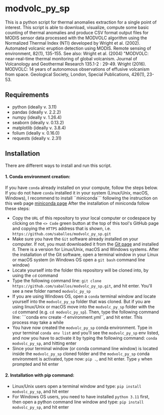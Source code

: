 # modvolc_py_sp
This is a python script for thermal anomalies extraction for a single point of interest.
This script is able to download, visualize, compute some basic counting of thermal anomalies and produce CSV format output files for MODIS sensor data processed with the MODVOLC algorithm using the Normalized Thermal Index (NTI) developed by Wright et al. (2002). Automated volcanic eruption detection using MODIS. Remote sensing of environment, 82(1), 135-155. 
See also: Wright et al. (2004) "MODVOLC: near-real-time thermal monitoring of global volcanism. Journal of Volcanology and Geothermal Research 135.1-2 : 29-49.
Wright (2016). MODVOLC: 14 years of autonomous observations of effusive volcanism from space. Geological Society, London, Special Publications, 426(1), 23-53.
## Requirements
* python (ideally v. 3.11)
* pandas (ideally v. 2.2.2)
* numpy (ideally v. 1.26.4)
* seaborn (ideally v. 0.13.2)
* matplotlib (ideally v. 3.8.4)
* folium (ideally v. 0.16.0)
* requests (ideally v. 2.31)
## Installation
There are different ways to install and run this script.
#### 1. Conda environment creation:
If you have ```conda``` already installed on your compute, follow the steps below. If you do not have ```conda``` installed it in your system (Linux/Unix, macOS, Windows), I recommend to install ``m̀iniconda``` following the instruction on this web page [miniconda page](https://docs.anaconda.com/miniconda/) After the installation of miniconda follow these steps:

* Copy the ```URL``` of this repository to your local computer or codespace by clicking on the ```<> Code``` green button at the top of this tool's GitHub page and copying the ```HTTPS``` address that is shown, i.e. ```https://github.com/saballos/modvolc_py_sp.git```
* Make sure you have the ```Git``` software already installed on your computer. If not, you must downloaded it from the [Git page](https://git-scm.com/downloads) and installed it. There is a version for Linux/Unix, macOS and Windows systems. After the installation of the Git software, open a terminal window in your Linux or macOS system (in Windows OS open a ```git bash``` command line window)
* Locate yourself into the folder this repository will be cloned into, by using the ```cd``` command 
* Type the following command line: ```git clone https://github.com/saballos/modvolc_py_sp.git```, and hit enter. You'll see a new folder named ```modvolc_py_sp```
* If you are using Windows OS, open a ```conda``` terminal window and locate yourself into the ```modvolc_py_sp``` folder that was cloned. But if you are using linux/Unix or macOS move into the ```modvolc_py_sp``` folder with the ```cd``` command (e.g. ```cd modvolc_py_sp```). Then, type the following command line: ```conda env create -f environment.yml``, and hit enter. This process may take a while
* You have now created the ```modvolc_py_sp``` conda environment. Type in your terminal ```conda env list``` and you'll see the ```modvolc_py_sp``` env listed, and now you have to activate it by typing the following command: ```conda modvolc_py_sp```, and hitting enter
* Since your terminal window (or conda command line window) is located inside the ```modvolc_py_sp``` cloned folder and the ```modvolc_py_sp``` conda environment is activated, type now: ```pip .```, and hit enter. Type ```y``` when prompted and hit enter

#### 2. Installation with pip command:
* Linux/Unix users open a terminal window and type: ```pip install modvolc_py_sp```, and hit enter
* For Windows OS users, you need to have installed ```python 3.11``` first, then open a python command line window and type: ```pip install modvolc_py_sp```, and hit enter
